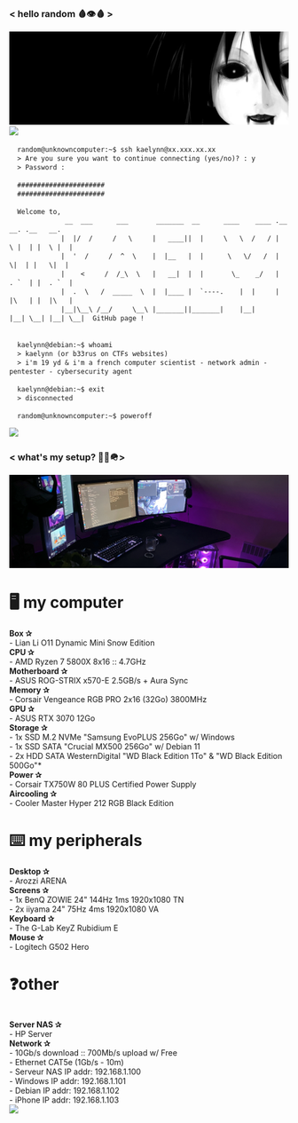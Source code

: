 ### < hello random 🩸👁🩸 >

<img src="background.jpg">

<img src="http://lescreationsdemarion.fr/menu/motsanimes/textes/barres%20separation/barres%20separation%20page4/sorciere_enroseetcadrerose_joyhalloween_barre.gif">

      random@unknowncomputer:~$ ssh kaelynn@xx.xxx.xx.xx
      > Are you sure you want to continue connecting (yes/no)? : y
      > Password : 
      
      ######################
      ######################
      
      Welcome to,
                  __  ___      ___       _______  __      ____    ____ .__   __. .__   __. 
                 |  |/  /     /   \     |   ____||  |     \   \  /   / |  \ |  | |  \ |  | 
                 |  '  /     /  ^  \    |  |__   |  |      \   \/   /  |   \|  | |   \|  | 
                 |    <     /  /_\  \   |   __|  |  |       \_    _/   |  . `  | |  . `  | 
                 |  .  \   /  _____  \  |  |____ |  `----.    |  |     |  |\   | |  |\   | 
                 |__|\__\ /__/     \__\ |_______||_______|    |__|     |__| \__| |__| \__|  GitHub page !
                                                                                           
                                                                                                
      kaelynn@debian:~$ whoami
      > kaelynn (or b33rus on CTFs websites)
      > i'm 19 yd & i'm a french computer scientist - network admin - pentester - cybersecurity agent
      
      kaelynn@debian:~$ exit
      > disconnected
      
      random@unknowncomputer:~$ poweroff

<img src="http://lescreationsdemarion.fr/menu/motsanimes/textes/barres%20separation/barres%20separation%20page4/sorciere_enroseetcadrerose_joyhalloween_barre.gif">

### < what's my setup? 🦴🦴🪖>
<img src="background2.jpg">
<p>
      <h1>🖥️ my computer</h1>
      <b>Box ✰</b><br>
      - Lian Li O11 Dynamic Mini Snow Edition
      <br>
      <b>CPU ✰</b><br>
      - AMD Ryzen 7 5800X 8x16 :: 4.7GHz
      <br>
      <b>Motherboard ✰</b><br>
      - ASUS ROG-STRIX x570-E 2.5GB/s + Aura Sync
      <br>
      <b>Memory ✰</b><br>
      - Corsair Vengeance RGB PRO 2x16 (32Go) 3800MHz
      <br>
      <b>GPU ✰</b><br> 
      - ASUS RTX 3070 12Go
      <br>
      <b>Storage ✰</b><br> 
      - 1x SSD M.2 NVMe "Samsung EvoPLUS 256Go" w/ Windows<br>             
      - 1x SSD SATA "Crucial MX500 256Go" w/ Debian 11<br> 
      - 2x HDD SATA WesternDigital "WD Black Edition 1To" & "WD Black Edition 500Go"*
      <br>
      <b>Power ✰</b><br> 
      - Corsair TX750W 80 PLUS Certified Power Supply
      <br>
      <b>Aircooling ✰</b><br> 
      - Cooler Master Hyper 212 RGB Black Edition
      <br>
      <h1>⌨️ my peripherals</h1>
      <b>Desktop ✰</b><br> 
      - Arozzi ARENA
      <br>
      <b>Screens ✰</b><br> 
      - 1x BenQ ZOWIE 24" 144Hz 1ms 1920x1080 TN<br>
      - 2x iiyama 24" 75Hz 4ms 1920x1080 VA
      <br>
      <b>Keyboard ✰</b><br> 
      - The G-Lab KeyZ Rubidium E
      <br>
      <b>Mouse ✰</b><br> 
      - Logitech G502 Hero
      <br>
      <h1>❓other</h1>
      <br>
      <b>Server NAS ✰</b><br>
      - HP Server
      <br>
      <b>Network ✰</b><br> 
      - 10Gb/s download :: 700Mb/s upload w/ Free<br>
      - Ethernet CAT5e (1Gb/s - 10m)<br>
      - Serveur NAS IP addr: 192.168.1.100<br>
      - Windows IP addr: 192.168.1.101<br>
      - Debian IP addr: 192.168.1.102<br>
      - iPhone IP addr: 192.168.1.103<br>
      
<img src="http://lescreationsdemarion.fr/menu/motsanimes/textes/barres%20separation/barres%20separation%20page4/sorciere_enroseetcadrerose_joyhalloween_barre.gif">

</p>
